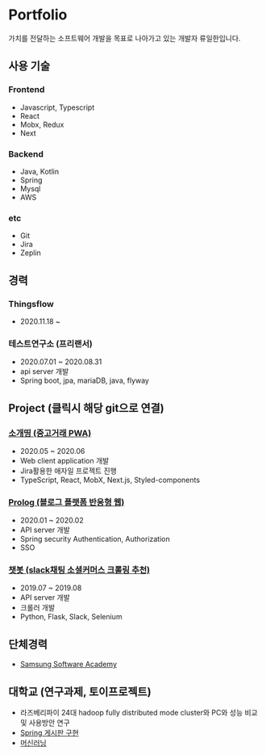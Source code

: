 # Portfolio
가치를 전달하는 소프트웨어 개발을 목표로 나아가고 있는 개발자 류일한입니다.

## 사용 기술
### Frontend
- Javascript, Typescript
- React
- Mobx, Redux 
- Next

### Backend
- Java, Kotlin
- Spring
- Mysql
- AWS

### etc
- Git
- Jira
- Zeplin


## 경력

### Thingsflow
 - 2020.11.18 ~ 

### 테스트연구소 (프리랜서)
- 2020.07.01 ~ 2020.08.31
- api server 개발 
- Spring boot, jpa, mariaDB, java, flyway

## Project (클릭시 해당 git으로 연결)
### [소개띵 (중고거래 PWA)](https://github.com/RyuIL/sogaething-master)
- 2020.05 ~ 2020.06
- Web client application 개발
- Jira활용한 애자일 프로젝트 진행
- TypeScript, React, MobX, Next.js, Styled-components

### [Prolog (블로그 플랫폼 반응형 웹)](https://github.com/RyuIL/prolog-master)
- 2020.01 ~ 2020.02
- API server 개발
- Spring security Authentication, Authorization
- SSO

### [챗봇 (slack채팅 소셜커머스 크롤링 추천)](https://github.com/RyuIL/saffy2-bootcamp)
- 2019.07 ~ 2019.08
- API server 개발
- 크롤러 개발
- Python, Flask, Slack, Selenium

## 단체경력
- [Samsung Software Academy](https://www.ssafy.com/ksp/jsp/swp/swpMain.jsp)

## 대학교 (연구과제, 토이프로젝트)
- 라즈베리파이 24대 hadoop fully distributed mode cluster와 PC와 성능 비교 및 사용방안 연구
- [Spring 게시판 구현](https://github.com/RyuIL/spring_board)
- [머신러닝](https://github.com/RyuIL/machine_learning)


